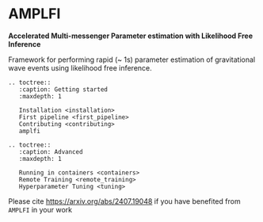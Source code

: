 AMPLFI
======
**Accelerated Multi-messenger Parameter estimation with Likelihood Free Inference**

Framework for performing rapid (~ 1s) parameter estimation of gravitational wave events using likelihood free inference.

```{eval-rst}
.. toctree::
   :caption: Getting started
   :maxdepth: 1

   Installation <installation>
   First pipeline <first_pipeline>
   Contributing <contributing>
   amplfi

.. toctree::
   :caption: Advanced
   :maxdepth: 1

   Running in containers <containers>
   Remote Training <remote_training>
   Hyperparameter Tuning <tuning>
```

Please cite https://arxiv.org/abs/2407.19048 if you have benefited from `AMPLFI` in your work
